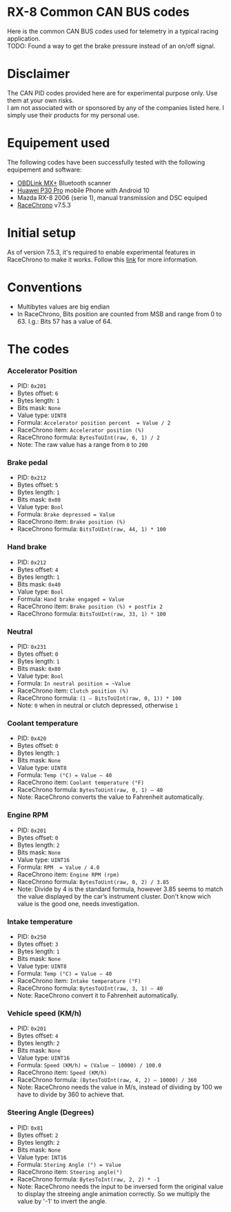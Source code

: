 # RX-8 Common CAN BUS codes
Here is the common CAN BUS codes used for telemetry in a typical racing application.  
TODO: Found a way to get the brake pressure instead of an on/off signal.

# Disclaimer
The CAN PID codes provided here are for experimental purpose only. Use them at your own risks.  
I am not associated with or sponsored by any of the companies listed here. I simply use their products for my personal use.

# Equipement used
The following codes have been successfully tested with the following equipement and software:
- [OBDLink MX+](https://www.obdlink.com/products/obdlink-mxp) Bluetooth scanner
- [Huawei P30 Pro](https://consumer.huawei.com/en/phones/p30) mobile Phone with Android 10
- Mazda RX-8 2006 (serie 1), manual transmission and DSC equiped
- [RaceChrono](https://racechrono.com) v7.5.3

# Initial setup
As of version 7.5.3, it's required to enable experimental features in RaceChrono to make it works. Follow this [link](https://racechrono.com/article/faq/how-do-i-log-can-bus-messages) for more information.

# Conventions
- Multibytes values are big endian
- In RaceChrono, Bits position are counted from MSB and range from 0 to 63. I.g.: Bits 57 has a value of 64.

# The codes
### Accelerator Position
- PID: `0x201`
- Bytes offset: `6`
- Bytes length: `1`
- Bits mask: `None`
- Value type: `UINT8`
- Formula: `Accelerator position percent  = Value / 2`
- RaceChrono item: `Accelerator position (%)`
- RaceChrono formula: `BytesToUInt(raw, 6, 1) / 2`
- Note: The raw value has a range from `0` to `200`

### Brake pedal
- PID: `0x212`
- Bytes offset: `5`
- Bytes length: `1`
- Bits mask: `0x08`
- Value type: `Bool`
- Formula: `Brake depressed = Value`
- RaceChrono item: `Brake position (%)`
- RaceChrono formula: `BitsToUInt(raw, 44, 1) * 100`

### Hand brake
- PID: `0x212`
- Bytes offset: `4`
- Bytes length: `1`
- Bits mask: `0x40`
- Value type: `Bool`
- Formula: `Hand brake engaged = Value`
- RaceChrono item: `Brake position (%) + postfix 2`
- RaceChrono formula: `BitsToUInt(raw, 33, 1) * 100`

### Neutral
- PID: `0x231`
- Bytes offset: `0`
- Bytes length: `1`
- Bits mask: `0x80`
- Value type: `Bool`
- Formula: `In neutral position = ~Value`
- RaceChrono item: `Clutch position (%)`
- RaceChrono formula: `(1 – BitsToUInt(raw, 0, 1)) * 100`
- Note: `0` when in neutral or clutch depressed, otherwise `1`

### Coolant temperature
- PID: `0x420`
- Bytes offset: `0`
- Bytes length: `1`
- Bits mask: `None`
- Value type: `UINT8`
- Formula: `Temp (°C) = Value – 40`
- RaceChrono item: `Coolant temperature (°F)`
- RaceChrono formula: `BytesToUint(raw, 0, 1) – 40`
- Note: RaceChrono converts the value to Fahrenheit automatically.

### Engine RPM
- PID: `0x201`
- Bytes offset: `0`
- Bytes length: `2`
- Bits mask: `None`
- Value type: `UINT16`
- Formula: `RPM  = Value / 4.0`
- RaceChrono item: `Engine RPM (rpm)`
- RaceChrono formula: `BytesToUint(raw, 0, 2) / 3.85`
- Note: Divide by 4 is the standard formula, however 3.85 seems to match the value displayed by the car’s instrument cluster. Don't know wich value is the good one, needs investigation.

### Intake temperature
- PID: `0x250`
- Bytes offset: `3`
- Bytes length: `1`
- Bits mask: `None`
- Value type: `UINT8`
- Formula: `Temp (°C) = Value – 40`
- RaceChrono item: `Intake temperature (°F)`
- RaceChrono formula: `BytesToUInt(raw, 3, 1) – 40`
- Note: RaceChrono convert it to Fahrenheit automatically.

### Vehicle speed (KM/h)
- PID: `0x201`
- Bytes offset: `4`
- Bytes length: `2`
- Bits mask: `None`
- Value type: `UINT16`
- Formula: `Speed (KM/h) = (Value – 10000) / 100.0`
- RaceChrono item: `Speed (KM/h)`
- RaceChrono formula: `(BytesToUInt(raw, 4, 2) – 10000) / 360`
- Note: RaceChrono needs the value in M/s, instead of dividing by 100 we have to divide by 360 to achieve that.

### Steering Angle (Degrees)
- PID: `0x81`
- Bytes offset: `2`
- Bytes length: `2`
- Bits mask: `None`
- Value type: `INT16`
- Formula: `Stering Angle (°) = Value`
- RaceChrono item: `Steering angle(°)`
- RaceChrono formula: `BytesToInt(raw, 2, 2) * -1`
- Note: RaceChrono needs the input to be inversed form the original value to display the streeing angle animation correctly. So we multiply the value by '-1' to invert the angle.
